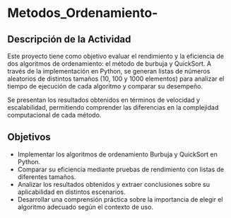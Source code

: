 # Metodos_Ordenamiento-
## Descripción de la Actividad
Este proyecto tiene como objetivo evaluar el rendimiento y la eficiencia de dos algoritmos de ordenamiento: el método de burbuja y QuickSort. A través de la implementación en Python, se generan listas de números aleatorios de distintos tamaños (10, 100 y 1000 elementos) para analizar el tiempo de ejecución de cada algoritmo y comparar su desempeño.

Se presentan los resultados obtenidos en términos de velocidad y escalabilidad, permitiendo comprender las diferencias en la complejidad computacional de cada método.

## Objetivos
- Implementar los algoritmos de ordenamiento Burbuja y QuickSort en Python.
- Comparar su eficiencia mediante pruebas de rendimiento con listas de diferentes tamaños.
- Analizar los resultados obtenidos y extraer conclusiones sobre su aplicabilidad en distintos escenarios.
- Desarrollar una comprensión práctica sobre la importancia de elegir el algoritmo adecuado según el contexto de uso.
